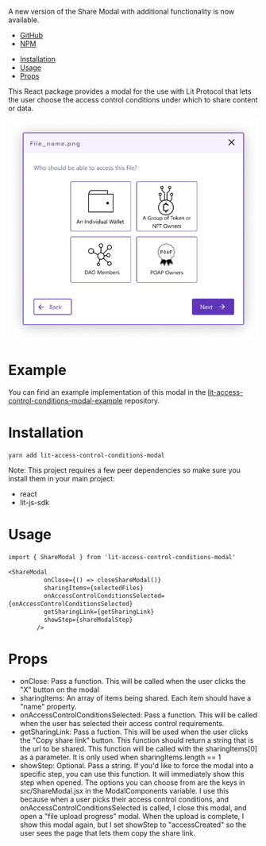 A new version of the Share Modal with additional functionality is now available.
- [GitHub](https://github.com/LIT-Protocol/lit-share-modal-v2)
- [NPM](https://www.npmjs.com/package/lit-share-modal)

<!-- START doctoc generated TOC please keep comment here to allow auto update -->
<!-- DON'T EDIT THIS SECTION, INSTEAD RE-RUN doctoc TO UPDATE -->

- [Installation](#installation)
- [Usage](#usage)
- [Props](#props)

<!-- END doctoc generated TOC please keep comment here to allow auto update -->

This React package provides a modal for the use with Lit Protocol that lets the user choose the access control conditions under which to share content or data.

![Screenshot](https://github.com/LIT-Protocol/lit-access-control-conditions-modal/raw/main/assets/screenshot.png)

# Example

You can find an example implementation of this modal in the [lit-access-control-conditions-modal-example](https://github.com/LIT-Protocol/lit-access-control-conditions-modal-example) repository.

# Installation

`yarn add lit-access-control-conditions-modal`

Note: This project requires a few peer dependencies so make sure you install them in your main project:

- react
- lit-js-sdk

# Usage

`import { ShareModal } from 'lit-access-control-conditions-modal'`

```
<ShareModal
          onClose={() => closeShareModal()}
          sharingItems={selectedFiles}
          onAccessControlConditionsSelected={onAccessControlConditionsSelected}
          getSharingLink={getSharingLink}
          showStep={shareModalStep}
        />
```

# Props

- onClose: Pass a function. This will be called when the user clicks the "X" button on the modal
- sharingItems: An array of items being shared. Each item should have a "name" property.
- onAccessControlConditionsSelected: Pass a function. This will be called when the user has selected their access control requirements.
- getSharingLink: Pass a fuction. This will be used when the user clicks the "Copy share link" button. This function should return a string that is the url to be shared. This function will be called with the sharingItems[0] as a parameter. It is only used when sharingItems.length == 1
- showStep: Optional. Pass a string. If you'd like to force the modal into a specific step, you can use this function. It will immediately show this step when opened. The options you can choose from are the keys in src/ShareModal.jsx in the ModalComponents variable. I use this because when a user picks their access control conditions, and onAccessControlConditionsSelected is called, I close this modal, and open a "file upload progress" modal. When the upload is complete, I show this modal again, but I set showStep to "accessCreated" so the user sees the page that lets them copy the share link.

